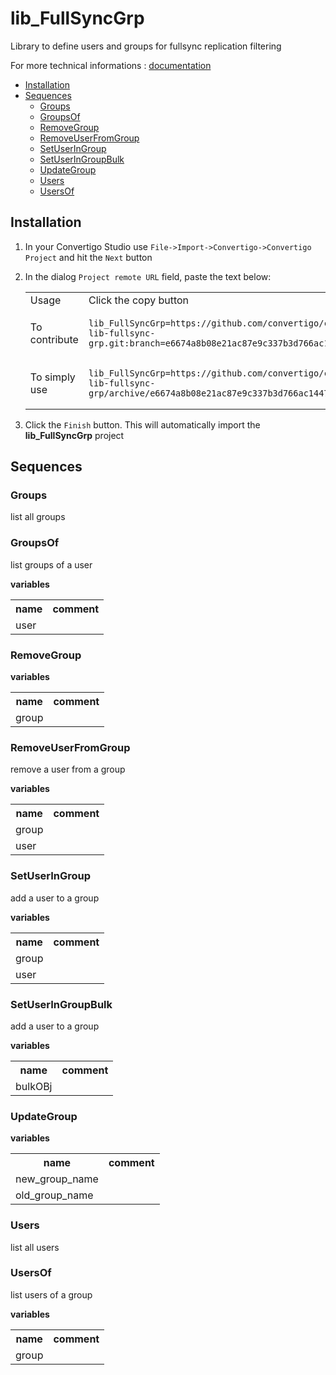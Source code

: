 


# lib_FullSyncGrp

Library to define users and groups for fullsync replication filtering


For more technical informations : [documentation](./project.md)

- [Installation](#installation)
- [Sequences](#sequences)
    - [Groups](#groups)
    - [GroupsOf](#groupsof)
    - [RemoveGroup](#removegroup)
    - [RemoveUserFromGroup](#removeuserfromgroup)
    - [SetUserInGroup](#setuseringroup)
    - [SetUserInGroupBulk](#setuseringroupbulk)
    - [UpdateGroup](#updategroup)
    - [Users](#users)
    - [UsersOf](#usersof)


## Installation

1. In your Convertigo Studio use `File->Import->Convertigo->Convertigo Project` and hit the `Next` button
2. In the dialog `Project remote URL` field, paste the text below:
   <table>
     <tr><td>Usage</td><td>Click the copy button</td></tr>
     <tr><td>To contribute</td><td>

     ```
     lib_FullSyncGrp=https://github.com/convertigo/c8oprj-lib-fullsync-grp.git:branch=e6674a8b08e21ac87e9c337b3d766ac1447188cc
     ```
     </td></tr>
     <tr><td>To simply use</td><td>

     ```
     lib_FullSyncGrp=https://github.com/convertigo/c8oprj-lib-fullsync-grp/archive/e6674a8b08e21ac87e9c337b3d766ac1447188cc.zip
     ```
     </td></tr>
    </table>
3. Click the `Finish` button. This will automatically import the __lib_FullSyncGrp__ project


## Sequences

### Groups

list all groups

### GroupsOf

list groups of a user

**variables**

<table>
<tr>
<th>name</th><th>comment</th>
</tr>
<tr>
<td>user</td><td></td>
</tr>
</table>

### RemoveGroup

**variables**

<table>
<tr>
<th>name</th><th>comment</th>
</tr>
<tr>
<td>group</td><td></td>
</tr>
</table>

### RemoveUserFromGroup

remove a user from a group

**variables**

<table>
<tr>
<th>name</th><th>comment</th>
</tr>
<tr>
<td>group</td><td></td>
</tr>
<tr>
<td>user</td><td></td>
</tr>
</table>

### SetUserInGroup

add a user to a group

**variables**

<table>
<tr>
<th>name</th><th>comment</th>
</tr>
<tr>
<td>group</td><td></td>
</tr>
<tr>
<td>user</td><td></td>
</tr>
</table>

### SetUserInGroupBulk

add a user to a group

**variables**

<table>
<tr>
<th>name</th><th>comment</th>
</tr>
<tr>
<td>bulkOBj</td><td></td>
</tr>
</table>

### UpdateGroup

**variables**

<table>
<tr>
<th>name</th><th>comment</th>
</tr>
<tr>
<td>new_group_name</td><td></td>
</tr>
<tr>
<td>old_group_name</td><td></td>
</tr>
</table>

### Users

list all users

### UsersOf

list users of a group

**variables**

<table>
<tr>
<th>name</th><th>comment</th>
</tr>
<tr>
<td>group</td><td></td>
</tr>
</table>



